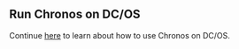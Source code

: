 ## Run Chronos on DC/OS

Continue [here](http://dcos.io/docs/usage/tutorials/chronos) to learn about how to use Chronos on DC/OS.
